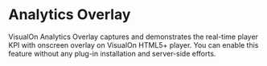 # Analytics Overlay
VisualOn Analytics Overlay captures and demonstrates the real-time player KPI with onscreen overlay on VisualOn HTML5+ player. You can enable this feature without any plug-in installation and server-side efforts.

